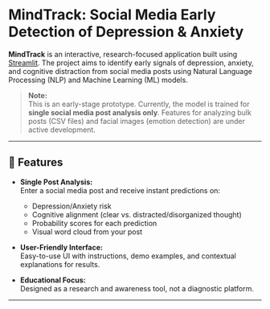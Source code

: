 # MindTrack: Social Media Early Detection of Depression & Anxiety

**MindTrack** is an interactive, research-focused application built using [Streamlit](https://streamlit.io/). The project aims to identify early signals of depression, anxiety, and cognitive distraction from social media posts using Natural Language Processing (NLP) and Machine Learning (ML) models.

> **Note:**  
> This is an early-stage prototype. Currently, the model is trained for **single social media post analysis only**. Features for analyzing bulk posts (CSV files) and facial images (emotion detection) are under active development.

---

## 🚀 Features

- **Single Post Analysis:**  
  Enter a social media post and receive instant predictions on:
  - Depression/Anxiety risk
  - Cognitive alignment (clear vs. distracted/disorganized thought)
  - Probability scores for each prediction
  - Visual word cloud from your post

- **User-Friendly Interface:**  
  Easy-to-use UI with instructions, demo examples, and contextual explanations for results.

- **Educational Focus:**  
  Designed as a research and awareness tool, not a diagnostic platform.

---

